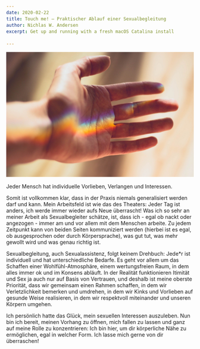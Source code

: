 ```yaml
---
date: 2020-02-22
title: Touch me! — Praktischer Ablauf einer Sexualbegleitung
author: Nichlas W. Andersen
excerpt: Get up and running with a fresh macOS Catalina install

---
```

![](/uploads/hand-2326058_1920.jpg)

Jeder Mensch hat individuelle Vorlieben, Verlangen und Interessen.

Somit ist vollkommen klar, dass in der Praxis niemals generalisiert werden darf und kann. Mein Arbeitsfeld ist wie das des Theaters: Jeder Tag ist anders, ich werde immer wieder aufs Neue überrascht! Was ich so sehr an meiner Arbeit als Sexualbegleiter schätze, ist, dass ich - egal ob nackt oder angezogen - immer am und vor allem mit dem Menschen arbeite. Zu jedem Zeitpunkt kann von beiden Seiten kommuniziert werden (hierbei ist es egal, ob ausgesprochen oder durch Körpersprache), was gut tut, was mehr gewollt wird und was genau richtig ist.

Sexualbegleitung, auch Sexualassistenz, folgt keinem Drehbuch: Jede*r ist individuell und hat unterschiedliche Bedarfe. Es geht vor allem um das Schaffen einer Wohlfühl-Atmosphäre, einem wertungsfreien Raum, in dem alles immer ok und im Konsens abläuft. In der Realität funktionieren Itimität und Sex ja auch nur auf Basis von Vertrauen, und deshalb ist meine oberste Priorität, dass wir gemeinsam einen Rahmen schaffen, in dem wir Verletzlichkeit bemerken und umdrehen, in dem wir Kinks und Vorlieben auf gesunde Weise realisieren, in dem wir respektvoll miteinander und unseren Körpern umgehen.

Ich persönlich hatte das Glück, mein sexuellen Interessen auszuleben. Nun bin ich bereit, meinen Vorhang zu öffnen, mich fallen zu lassen und ganz auf meine Rolle zu konzentrieren: Ich bin hier, um dir körperliche Nähe zu ermöglichen, egal in welcher Form. Ich lasse mich gerne von dir überraschen!